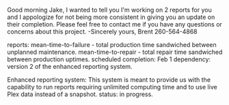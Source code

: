 Good morning Jake,
I wanted to tell you I'm working on 2 reports for you and I appologize for not being more consistent in giving you an update on their completion. Please feel free to contact me if you have any questions or concerns about this project.
-Sincerely yours,
Brent
260-564-4868

reports:
mean-time-to-failure - total production time sandwiched between unplanned maintenance.
mean-time-to-repair - total repair time sandwiched between production uptimes. 
scheduled completion: Feb 1
dependency: version 2 of the enhanced reporting system.

Enhanced reporting system:
This system is meant to provide us with the capability to run reports requiring unlimited computing time and to use live Plex data instead of a snapshot.
status: in progress.